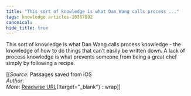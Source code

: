 ```yaml
---
title: "This sort of knowledge is what Dan Wang calls process ..."
tags: knowledge articles-10367892
canonical: 
hide_title: true
---
```


This sort of knowledge is what Dan Wang calls process knowledge - the knowledge of how to do things that can’t easily be written down. A lack of process knowledge is what prevents someone from being a great chef simply by following a recipe.


[[_Source_: Passages saved from iOS<br>
_Author_:  <br>
_More_: [Readwise URL](https://readwise.io/open/211855184){:target="_blank"}
::wrap]]